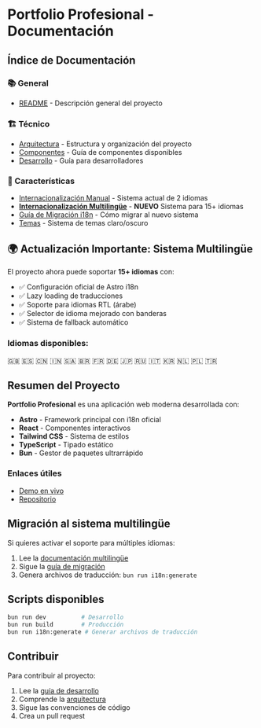 # Portfolio Profesional - Documentación

## Índice de Documentación

### 📚 General
- [README](./README.md) - Descripción general del proyecto

### 🏗️ Técnico
- [Arquitectura](./ARCHITECTURE.md) - Estructura y organización del proyecto
- [Componentes](./COMPONENTS.md) - Guía de componentes disponibles
- [Desarrollo](./DEVELOPMENT.md) - Guía para desarrolladores

### 🔧 Características
- [Internacionalización Manual](./I18N.md) - Sistema actual de 2 idiomas
- **[Internacionalización Multilingüe](./I18N-MULTILINGUAL.md)** - **NUEVO** Sistema para 15+ idiomas
- [Guía de Migración i18n](./MIGRATION-GUIDE.md) - Cómo migrar al nuevo sistema
- [Temas](./THEMES.md) - Sistema de temas claro/oscuro

## 🌍 Actualización Importante: Sistema Multilingüe

El proyecto ahora puede soportar **15+ idiomas** con:

- ✅ Configuración oficial de Astro i18n
- ✅ Lazy loading de traducciones
- ✅ Soporte para idiomas RTL (árabe)
- ✅ Selector de idioma mejorado con banderas
- ✅ Sistema de fallback automático

### Idiomas disponibles:
🇬🇧 🇪🇸 🇨🇳 🇮🇳 🇸🇦 🇧🇷 🇫🇷 🇩🇪 🇯🇵 🇷🇺 🇮🇹 🇰🇷 🇳🇱 🇵🇱 🇹🇷

## Resumen del Proyecto

**Portfolio Profesional** es una aplicación web moderna desarrollada con:

- **Astro** - Framework principal con i18n oficial
- **React** - Componentes interactivos
- **Tailwind CSS** - Sistema de estilos
- **TypeScript** - Tipado estático
- **Bun** - Gestor de paquetes ultrarrápido

### Enlaces útiles

- [Demo en vivo](https://professional-portfolio-nine.vercel.app/)
- [Repositorio](https://github.com/Fr4n0m/professional-pf)

## Migración al sistema multilingüe

Si quieres activar el soporte para múltiples idiomas:

1. Lee la [documentación multilingüe](./I18N-MULTILINGUAL.md)
2. Sigue la [guía de migración](./MIGRATION-GUIDE.md)
3. Genera archivos de traducción: `bun run i18n:generate`

## Scripts disponibles

```bash
bun run dev          # Desarrollo
bun run build        # Producción
bun run i18n:generate # Generar archivos de traducción
```

## Contribuir

Para contribuir al proyecto:

1. Lee la [guía de desarrollo](./DEVELOPMENT.md)
2. Comprende la [arquitectura](./ARCHITECTURE.md)
3. Sigue las convenciones de código
4. Crea un pull request
